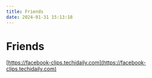 ```yaml
---
title: Friends
date: 2024-01-31 15:13:18
---
```


# Friends

[https://facebook-clips.techidaily.com](https://facebook-clips.techidaily.com)